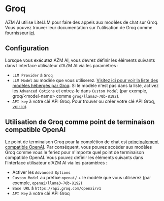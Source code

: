 

# Groq

AZM AI utilise LiteLLM pour faire des appels aux modèles de chat sur Groq. Vous pouvez trouver leur documentation sur l'utilisation de Groq comme fournisseur [ici](https://docs.litellm.ai/docs/providers/groq).

## Configuration

Lorsque vous exécutez AZM AI, vous devrez définir les éléments suivants dans l'interface utilisateur d'AZM AI via les paramètres :
* `LLM Provider` à `Groq`
* `LLM Model` au modèle que vous utiliserez. [Visitez ici pour voir la liste des modèles hébergés par Groq](https://console.groq.com/docs/models). Si le modèle n'est pas dans la liste, activez les `Advanced Options` et entrez-le dans `Custom Model` (par exemple, groq/&lt;model-name&gt; comme `groq/llama3-70b-8192`).
* `API key` à votre clé API Groq. Pour trouver ou créer votre clé API Groq, [voir ici](https://console.groq.com/keys).



## Utilisation de Groq comme point de terminaison compatible OpenAI

Le point de terminaison Groq pour la complétion de chat est [principalement compatible OpenAI](https://console.groq.com/docs/openai). Par conséquent, vous pouvez accéder aux modèles Groq comme vous le feriez pour n'importe quel point de terminaison compatible OpenAI. Vous pouvez définir les éléments suivants dans l'interface utilisateur d'AZM AI via les paramètres :
* Activer les `Advanced Options`
* `Custom Model` au préfixe `openai/` + le modèle que vous utiliserez (par exemple, `openai/llama3-70b-8192`)
* `Base URL` à `https://api.groq.com/openai/v1`
* `API Key` à votre clé API Groq

